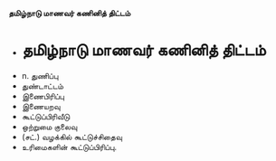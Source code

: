 **தமிழ்நாடு மாணவர் கணினித் திட்டம்**
- # தமிழ்நாடு மாணவர் கணினித் திட்டம்
- n. துணிப்பு
- துண்டாட்டம்
- இணைபிரிப்பு
- இணையறவு
- கூட்டுப்பிரிவீடு
- ஒற்றுமை குலைவு
- (சட்.) வழக்கில் கூட்டுச்சிதைவு
- உரிமைகளின் கூட்டுப்பிரிப்பு.

